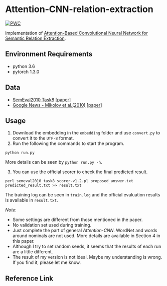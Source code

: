 # Attention-CNN-relation-extraction
[![PWC](https://img.shields.io/endpoint.svg?url=https://paperswithcode.com/badge/attention-based-convolutional-neural-network-2/relation-extraction-on-semeval-2010-task-8)](https://paperswithcode.com/sota/relation-extraction-on-semeval-2010-task-8?p=attention-based-convolutional-neural-network-2)

Implementation of [Attention-Based Convolutional Neural Network for Semantic Relation Extraction](https://www.aclweb.org/anthology/C16-1238.pdf).

## Environment Requirements
* python 3.6
* pytorch 1.3.0

## Data
* [SemEval2010 Task8](https://drive.google.com/file/d/0B_jQiLugGTAkMDQ5ZjZiMTUtMzQ1Yy00YWNmLWJlZDYtOWY1ZDMwY2U4YjFk/view?sort=name&layout=list&num=50) \[[paper](https://www.aclweb.org/anthology/S10-1006.pdf)\]
* [Google News - Mikolov et
al.(2010)](https://code.google.com/archive/p/word2vec/) \[[paper](http://papers.nips.cc/paper/5021-distributed-representations-of-words-and-phrases-and-their-compositionality.pdf)\]

## Usage
1. Download the embedding in the `embedding` folder and use `convert.py` to convert it to the `UTF-8` format.
2. Run the following the commands to start the program.
```shell
python run.py
```
More details can be seen by `python run.py -h`.

3. You can use the official scorer to check the final predicted result.
```shell
perl semeval2010_task8_scorer-v1.2.pl proposed_answer.txt predicted_result.txt >> result.txt
```

The training log can be seen in `train.log` and the official evaluation results is available in `result.txt`.

*Note*:
* Some settings are different from those mentioned in the paper.
* No validation set used during training.
* Just complete the part of general *Attention-CNN*. WordNet and words around nominals are not used. More details are available in Section 4 in this paper.
* Although I try to set random seeds, it seems that the results of each run are a little different.
* The result of my version is not ideal. Maybe my understanding is wrong. If you find it, please let me know.

## Reference Link
